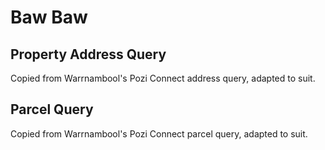 # Baw Baw

## Property Address Query

Copied from Warrnambool's Pozi Connect address query, adapted to suit.

## Parcel Query

Copied from Warrnambool's Pozi Connect parcel query, adapted to suit.
